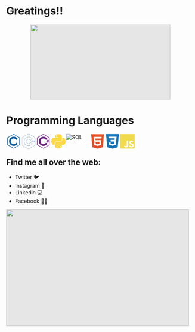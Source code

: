 <h1>Greatings!!</h1>
<img style="display: block;-webkit-user-select: none;margin: auto;cursor: zoom-in;background-color: hsl(0, 0%, 90%);" src="https://www.icegif.com/wp-content/uploads/hi-icegif.gif" width="375" height="201">

<h1>Programming Languages</h1>
	<img align="left" width="40" src="https://raw.githubusercontent.com/devicons/devicon/master/icons/c/c-line.svg" alt="C">
	<img align="left" width="40" src="https://raw.githubusercontent.com/devicons/devicon/master/icons/cplusplus/cplusplus-line.svg" alt="C++">
	<img align="left" width="40" src="https://raw.githubusercontent.com/devicons/devicon/master/icons/csharp/csharp-line.svg" alt="C#">
	<img align="left" width="40" src="https://raw.githubusercontent.com/devicons/devicon/master/icons/python/python-plain.svg" alt="python">
	<img align="left" width="65" src="https://upload.wikimedia.org/wikipedia/commons/8/87/Sql_data_base_with_logo.png" alt="SQL">
	<img align="left" width="40" src="https://raw.githubusercontent.com/devicons/devicon/master/icons/html5/html5-plain.svg" alt="html5"> 
	<img align="left" width="40" src="https://raw.githubusercontent.com/devicons/devicon/master/icons/css3/css3-plain.svg" alt="css3"> 
	<img align="left" width="40" src="https://raw.githubusercontent.com/devicons/devicon/master/icons/javascript/javascript-plain.svg" alt="javascript"> 
	<section align="left">
	<br> <br> <!--never....-->
		<h2>Find me all over the web:</h2>
		<ul>
        	<li><a href="https://twitter.com/Francis88167794"style="text-decoration: none;" target="_blank" rel="external">Twitter</a> 🐦</li>
        	<li><a href="https://www.instagram.com/francisco_cerqueira99" style="text-decoration: none;" target="_blank" rel="external">Instagram</a> 📸</li>
        	<li><a href="https://www.linkedin.com/in/francisco-cerqueira-b6a67523a/" style="text-decoration: none;" target="_blank" rel="external">Linkedin</a> 💻			</li>
        	<li><a href="https://www.facebook.com/francisco.cerqueira.775/" style="text-decoration: none;" target="_blank " rel="external">Facebook</a> 👦🏻</li>
		</ul>
	</section>
	<img align="left" style="display: block;-webkit-user-select: none;margin: auto;cursor: zoom-in;background-color: hsl(0, 0%, 90%);" 					src="https://miro.medium.com/max/640/1*X3I7dXxUWMqDMiuOcFYl2Q.gif" width="490" height="312">

	
	
	
